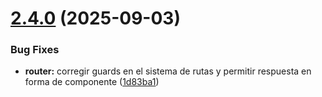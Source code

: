 # [2.4.0](https://github.com/kkokotero/boxels/compare/1d83ba1e1a4a27f9ac45998d7f0e851d54dd8b78...v2.4.0) (2025-09-03)


### Bug Fixes

* **router:** corregir guards en el sistema de rutas y permitir respuesta en forma de componente ([1d83ba1](https://github.com/kkokotero/boxels/commit/1d83ba1e1a4a27f9ac45998d7f0e851d54dd8b78))



